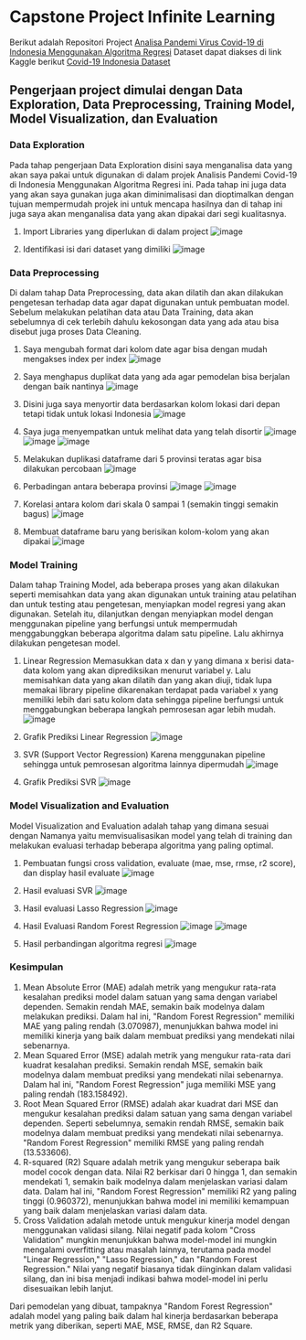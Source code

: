 # Capstone Project Infinite Learning
Berikut adalah Repositori Project [Analisa Pandemi Virus Covid-19 di Indonesia Menggunakan Algoritma Regresi](https://github.com/Batax093/Capstone_Project/blob/main/Capstone_IL.ipynb)
Dataset dapat diakses di link Kaggle berikut [Covid-19 Indonesia Dataset](https://www.kaggle.com/datasets/hendratno/covid19-indonesia)

## Pengerjaan project dimulai dengan Data Exploration, Data Preprocessing, Training Model, Model Visualization, dan Evaluation
### Data Exploration
Pada tahap pengerjaan Data Exploration disini saya menganalisa data yang akan 
saya pakai untuk digunakan di dalam projek Analisis Pandemi Covid-19 di 
Indonesia Menggunakan Algoritma Regresi ini. Pada tahap ini juga data yang akan 
saya gunakan juga akan diminimalisasi dan dioptimalkan dengan tujuan 
mempermudah projek ini untuk mencapa hasilnya dan di tahap ini juga saya akan 
menganalisa data yang akan dipakai dari segi kualitasnya.

1. Import Libraries yang diperlukan di dalam project
![image](https://github.com/Batax093/Capstone_Project/blob/main/Dokumentasi/Datex1.png)

2. Identifikasi isi dari dataset yang dimiliki
![image](https://github.com/Batax093/Capstone_Project/blob/main/Dokumentasi/Datex2.png)

### Data Preprocessing
Di dalam tahap Data Preprocessing, data akan dilatih dan akan dilakukan 
pengetesan terhadap data agar dapat digunakan untuk pembuatan model. Sebelum 
melakukan pelatihan data atau Data Training, data akan sebelumnya di cek terlebih 
dahulu kekosongan data yang ada atau bisa disebut juga proses Data Cleaning.

1. Saya mengubah format dari kolom date agar bisa dengan mudah mengakses index per index
![image](https://github.com/Batax093/Capstone_Project/blob/main/Dokumentasi/Dapec1.png)

2. Saya menghapus duplikat data yang ada agar pemodelan bisa berjalan dengan baik nantinya
![image](https://github.com/Batax093/Capstone_Project/blob/main/Dokumentasi/Dapec2.png)

3. Disini juga saya menyortir data berdasarkan kolom lokasi dari depan tetapi tidak untuk lokasi Indonesia
![image](https://github.com/Batax093/Capstone_Project/blob/main/Dokumentasi/Dapec3.png)

4. Saya juga menyempatkan untuk melihat data yang telah disortir
![image](https://github.com/Batax093/Capstone_Project/blob/main/Dokumentasi/Dapec4.png)
![image](https://github.com/Batax093/Capstone_Project/blob/main/Dokumentasi/Dapec4_.png)
![image](https://github.com/Batax093/Capstone_Project/blob/main/Dokumentasi/Dapec5.png)

5. Melakukan duplikasi dataframe dari 5 provinsi teratas agar bisa dilakukan percobaan
![image](https://github.com/Batax093/Capstone_Project/blob/main/Dokumentasi/Dapec6.png)

6. Perbadingan antara beberapa provinsi
![image](https://github.com/Batax093/Capstone_Project/blob/main/Dokumentasi/Dapec7.png)
![image](https://github.com/Batax093/Capstone_Project/blob/main/Dokumentasi/Dapec8.png)

7. Korelasi antara kolom dari skala 0 sampai 1 (semakin tinggi semakin bagus)
![image](https://github.com/Batax093/Capstone_Project/blob/main/Dokumentasi/Dapec9.png)

8. Membuat dataframe baru yang berisikan kolom-kolom yang akan dipakai
![image](https://github.com/Batax093/Capstone_Project/blob/main/Dokumentasi/Dapec10.png)


### Model Training
Dalam tahap Training Model, ada beberapa proses yang akan dilakukan seperti 
memisahkan data yang akan digunakan untuk training atau pelatihan dan untuk 
testing atau pengetesan, menyiapkan model regresi yang akan digunakan. Setelah 
itu, dilanjutkan dengan menyiapkan model dengan menggunakan pipeline yang 
berfungsi untuk mempermudah menggabunggkan beberapa algoritma dalam satu 
pipeline. Lalu akhirnya dilakukan pengetesan model.

1. Linear Regression
Memasukkan data x dan y yang dimana x berisi data-data kolom yang akan diprediksikan menurut variabel y. Lalu memisahkan data yang akan dilatih dan yang akan diuji, tidak lupa memakai library pipeline dikarenakan terdapat pada variabel x yang memiliki lebih dari satu kolom data sehingga pipeline berfungsi untuk menggabungkan beberapa langkah pemrosesan agar lebih mudah. 
![image](https://github.com/Batax093/Capstone_Project/blob/main/Dokumentasi/Motra1.png)

2. Grafik Prediksi Linear Regression
![image](https://github.com/Batax093/Capstone_Project/blob/main/Dokumentasi/Motra2.png)

3. SVR (Support Vector Regression)
Karena menggunakan pipeline sehingga untuk pemrosesan algoritma lainnya dipermudah
![image](https://github.com/Batax093/Capstone_Project/blob/main/Dokumentasi/Motra3.png)

4. Grafik Prediksi SVR
![image](https://github.com/Batax093/Capstone_Project/blob/main/Dokumentasi/Motra4.png)


### Model Visualization and Evaluation
Model Visualization and Evaluation adalah tahap yang dimana sesuai dengan 
Namanya yaitu memvisualisasikan model yang telah di training dan melakukan 
evaluasi terhadap beberapa algoritma yang paling optimal.

1. Pembuatan fungsi cross validation, evaluate (mae, mse, rmse, r2 score), dan display hasil evaluate
![image](https://github.com/Batax093/Capstone_Project/blob/main/Dokumentasi/Modev1.png)

2. Hasil evaluasi SVR
![image](https://github.com/Batax093/Capstone_Project/blob/main/Dokumentasi/Modev2.png)

3. Hasil evaluasi Lasso Regression
![image](https://github.com/Batax093/Capstone_Project/blob/main/Dokumentasi/Modev3.png)

4. Hasil Evaluasi Random Forest Regression
![image](https://github.com/Batax093/Capstone_Project/blob/main/Dokumentasi/Modev4.png)
![image](https://github.com/Batax093/Capstone_Project/blob/main/Dokumentasi/Dapec6.png)

6. Hasil perbandingan algoritma regresi
![image](https://github.com/Batax093/Capstone_Project/blob/main/Dokumentasi/Modev6.png)

### Kesimpulan
1. Mean Absolute Error (MAE) adalah metrik yang mengukur rata-rata kesalahan 
prediksi model dalam satuan yang sama dengan variabel dependen. Semakin 
rendah MAE, semakin baik modelnya dalam melakukan prediksi. Dalam hal 
ini, "Random Forest Regression" memiliki MAE yang paling rendah 
(3.070987), menunjukkan bahwa model ini memiliki kinerja yang baik dalam 
membuat prediksi yang mendekati nilai sebenarnya.
2. Mean Squared Error (MSE) adalah metrik yang mengukur rata-rata dari 
kuadrat kesalahan prediksi. Semakin rendah MSE, semakin baik modelnya 
dalam membuat prediksi yang mendekati nilai sebenarnya. Dalam hal ini, 
"Random Forest Regression" juga memiliki MSE yang paling rendah 
(183.158492).
3. Root Mean Squared Error (RMSE) adalah akar kuadrat dari MSE dan 
mengukur kesalahan prediksi dalam satuan yang sama dengan variabel 
dependen. Seperti sebelumnya, semakin rendah RMSE, semakin baik 
modelnya dalam membuat prediksi yang mendekati nilai sebenarnya. "Random 
Forest Regression" memiliki RMSE yang paling rendah (13.533606).
4. R-squared (R2) Square adalah metrik yang mengukur seberapa baik model 
cocok dengan data. Nilai R2 berkisar dari 0 hingga 1, dan semakin mendekati 
1, semakin baik modelnya dalam menjelaskan variasi dalam data. Dalam hal 
ini, "Random Forest Regression" memiliki R2 yang paling tinggi (0.960372), 
menunjukkan bahwa model ini memiliki kemampuan yang baik dalam 
menjelaskan variasi dalam data.
5. Cross Validation adalah metode untuk mengukur kinerja model dengan 
menggunakan validasi silang. Nilai negatif pada kolom "Cross Validation" 
mungkin menunjukkan bahwa model-model ini mungkin mengalami 
overfitting atau masalah lainnya, terutama pada model "Linear Regression," 
"Lasso Regression," dan "Random Forest Regression." Nilai yang negatif 
biasanya tidak diinginkan dalam validasi silang, dan ini bisa menjadi indikasi 
bahwa model-model ini perlu disesuaikan lebih lanjut.

Dari pemodelan yang dibuat, tampaknya "Random Forest Regression" adalah 
model yang paling baik dalam hal kinerja berdasarkan beberapa metrik yang 
diberikan, seperti MAE, MSE, RMSE, dan R2 Square.

